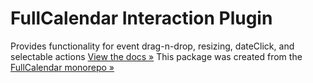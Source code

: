 # FullCalendar Interaction Plugin
Provides functionality for event drag-n-drop, resizing, dateClick, and selectable actions
[View the docs &raquo;](https://fullcalendar.io/docs/editable)
This package was created from the [FullCalendar monorepo &raquo;](https://github.com/fullcalendar/fullcalendar)
